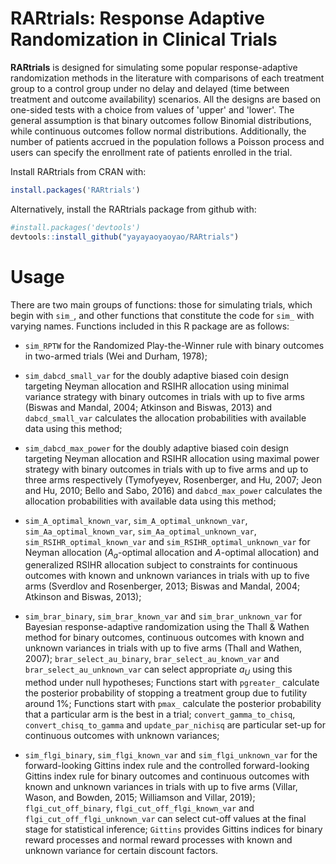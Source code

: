 RARtrials: Response Adaptive Randomization in Clinical Trials
============================================================

**RARtrials** is designed for simulating some popular response-adaptive randomization methods in the literature with comparisons of each treatment group to a control group under no delay and delayed (time between treatment and outcome availability) scenarios. All the designs are based on one-sided tests with a choice from values of 'upper' and 'lower'. The general assumption is that binary outcomes follow Binomial distributions, while continuous outcomes follow normal distributions. Additionally, the number of patients accrued in the population follows a Poisson process and users can specify the enrollment rate of patients enrolled in the trial. 

Install RARtrials from CRAN with:

```r
install.packages('RARtrials')
```

Alternatively, install the RARtrials package from github with:


```r
#install.packages('devtools')
devtools::install_github("yayayaoyaoyao/RARtrials")
```

# Usage
There are two main groups of functions: those for simulating trials, which begin with `sim_`, and other functions that constitute the code for `sim_` with varying names. Functions included in this R package are as follows:

- `sim_RPTW` for the Randomized Play-the-Winner rule with binary outcomes in two-armed trials (Wei and Durham, 1978);

- `sim_dabcd_small_var` for the doubly adaptive biased coin design targeting Neyman allocation and RSIHR allocation using minimal variance strategy with binary outcomes in trials with up to five arms (Biswas and Mandal, 2004; Atkinson and Biswas, 2013) and `dabcd_small_var` calculates the allocation probabilities with available data using this method;

- `sim_dabcd_max_power` for the doubly adaptive biased coin design targeting Neyman allocation and RSIHR allocation using maximal power strategy with binary outcomes in trials with up to five arms and up to three arms respectively (Tymofyeyev, Rosenberger, and Hu, 2007; Jeon and Hu, 2010; Bello and Sabo, 2016) and `dabcd_max_power` calculates the allocation probabilities with available data using this method;

- `sim_A_optimal_known_var`, `sim_A_optimal_unknown_var`, `sim_Aa_optimal_known_var`, `sim_Aa_optimal_unknown_var`, `sim_RSIHR_optimal_known_var` and `sim_RSIHR_optimal_unknown_var` for Neyman allocation ($A_a$-optimal allocation and $A$-optimal allocation) and generalized RSIHR allocation subject to constraints for continuous outcomes with known and unknown variances in trials with up to five arms (Sverdlov and Rosenberger, 2013; Biswas and Mandal, 2004; Atkinson and Biswas, 2013);

- `sim_brar_binary`, `sim_brar_known_var` and `sim_brar_unknown_var` for Bayesian response-adaptive randomization using the Thall & Wathen method for binary outcomes, continuous outcomes with known and unknown variances in trials with up to five arms (Thall and Wathen, 2007); `brar_select_au_binary`, `brar_select_au_known_var` and `brar_select_au_unknown_var` can select appropriate $a_U$ using this method under null hypotheses; Functions start with `pgreater_` calculate the posterior probability of stopping a treatment group due to futility around $1\%$; Functions start with `pmax_` calculate the posterior probability that a particular arm is the best in a trial; `convert_gamma_to_chisq`, `convert_chisq_to_gamma` and `update_par_nichisq` are particular set-up for continuous outcomes with unknown variances;


- `sim_flgi_binary`, `sim_flgi_known_var` and `sim_flgi_unknown_var` for the forward-looking Gittins index rule and the controlled forward-looking Gittins index rule for binary outcomes and continuous outcomes with known and unknown variances in trials with up to five arms (Villar, Wason, and Bowden, 2015; Williamson and Villar, 2019); `flgi_cut_off_binary`, `flgi_cut_off_flgi_known_var` and `flgi_cut_off_flgi_unknown_var` can select cut-off values at the final stage for statistical inference; `Gittins` provides Gittins indices for binary reward processes and normal reward processes with known and unknown variance for certain discount factors.


